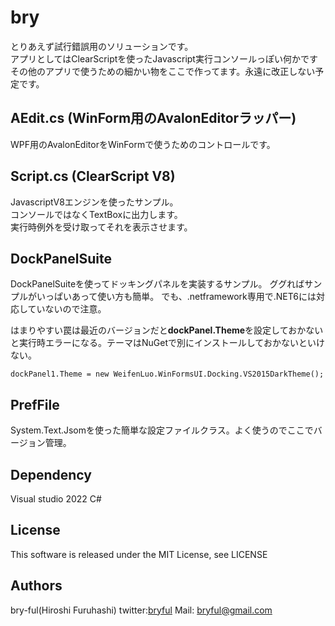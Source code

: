 ﻿# bry
 とりあえず試行錯誤用のソリューションです。<br>
アプリとしてはClearScriptを使ったJavascript実行コンソールっぽい何かです<br>
その他のアプリで使うための細かい物をここで作ってます。永遠に改正しない予定です。

## AEdit.cs (WinForm用のAvalonEditorラッパー)
WPF用のAvalonEditorをWinFormで使うためのコントロールです。<br>

## Script.cs (ClearScript V8)
JavascriptV8エンジンを使ったサンプル。<br>
コンソールではなくTextBoxに出力します。<br>
実行時例外を受け取ってそれを表示させます。

## DockPanelSuite
 DockPanelSuiteを使ってドッキングパネルを実装するサンプル。
ググればサンプルがいっぱいあって使い方も簡単。
でも、.netframework専用で.NET6には対応していないので注意。<br>

はまりやすい罠は最近のバージョンだと<b>dockPanel.Theme</b>を設定しておかないと実行時エラーになる。テーマはNuGetで別にインストールしておかないといけない。

```
dockPanel1.Theme = new WeifenLuo.WinFormsUI.Docking.VS2015DarkTheme();
```

## PrefFile
System.Text.Jsomを使った簡単な設定ファイルクラス。よく使うのでここでバージョン管理。


## Dependency
Visual studio 2022 C#

## License
This software is released under the MIT License, see LICENSE

## Authors

bry-ful(Hiroshi Furuhashi)
twitter:[bryful](https://twitter.com/bryful)
Mail: bryful@gmail.com

